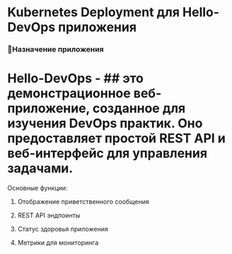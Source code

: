 # Kubernetes Deployment для Hello-DevOps приложения
### 🎯Назначение приложения
# Hello-DevOps - ## это демонстрационное веб-приложение, созданное для изучения DevOps практик. Оно предоставляет простой REST API и веб-интерфейс для управления задачами.

Основные функции:

1. Отображение приветственного сообщения

2. REST API эндпоинты

3. Статус здоровья приложения

4. Метрики для мониторинга
